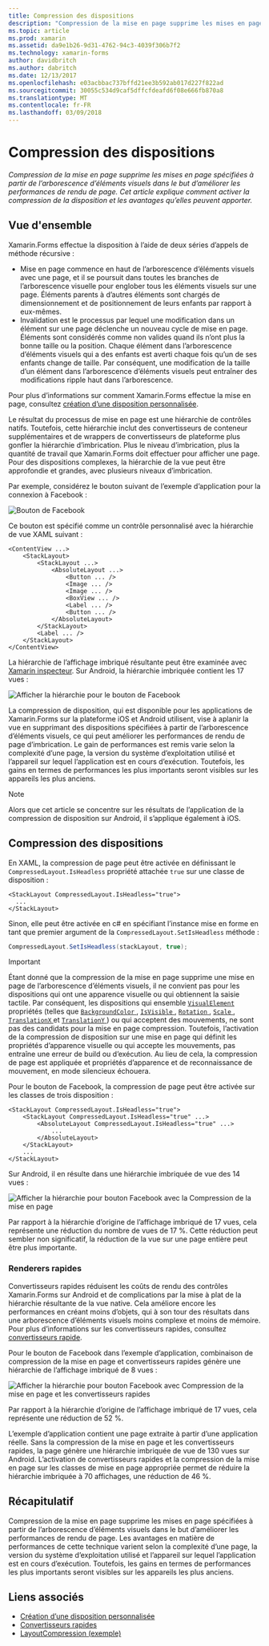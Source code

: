 ```yaml
---
title: Compression des dispositions
description: "Compression de la mise en page supprime les mises en page spécifiées à partir de l’arborescence d’éléments visuels dans le but d’améliorer les performances de rendu de page. Cet article explique comment activer la compression de la disposition et les avantages qu’elles peuvent apporter."
ms.topic: article
ms.prod: xamarin
ms.assetid: da9e1b26-9d31-4762-94c3-4039f306b7f2
ms.technology: xamarin-forms
author: davidbritch
ms.author: dabritch
ms.date: 12/13/2017
ms.openlocfilehash: e03acbbac737bffd21ee3b592ab017d227f822ad
ms.sourcegitcommit: 30055c534d9caf5dffcfdeafd6f08e666fb870a8
ms.translationtype: MT
ms.contentlocale: fr-FR
ms.lasthandoff: 03/09/2018
---
```

# <a name="layout-compression"></a>Compression des dispositions

_Compression de la mise en page supprime les mises en page spécifiées à partir de l’arborescence d’éléments visuels dans le but d’améliorer les performances de rendu de page. Cet article explique comment activer la compression de la disposition et les avantages qu’elles peuvent apporter._

## <a name="overview"></a>Vue d'ensemble

Xamarin.Forms effectue la disposition à l’aide de deux séries d’appels de méthode récursive :

- Mise en page commence en haut de l’arborescence d’éléments visuels avec une page, et il se poursuit dans toutes les branches de l’arborescence visuelle pour englober tous les éléments visuels sur une page. Éléments parents à d’autres éléments sont chargés de dimensionnement et de positionnement de leurs enfants par rapport à eux-mêmes.
- Invalidation est le processus par lequel une modification dans un élément sur une page déclenche un nouveau cycle de mise en page. Éléments sont considérés comme non valides quand ils n’ont plus la bonne taille ou la position. Chaque élément dans l’arborescence d’éléments visuels qui a des enfants est averti chaque fois qu’un de ses enfants change de taille. Par conséquent, une modification de la taille d’un élément dans l’arborescence d’éléments visuels peut entraîner des modifications ripple haut dans l’arborescence.

Pour plus d’informations sur comment Xamarin.Forms effectue la mise en page, consultez [création d’une disposition personnalisée](~/xamarin-forms/user-interface/layouts/custom.md).

Le résultat du processus de mise en page est une hiérarchie de contrôles natifs. Toutefois, cette hiérarchie inclut des convertisseurs de conteneur supplémentaires et de wrappers de convertisseurs de plateforme plus gonfler la hiérarchie d’imbrication. Plus le niveau d’imbrication, plus la quantité de travail que Xamarin.Forms doit effectuer pour afficher une page. Pour des dispositions complexes, la hiérarchie de la vue peut être approfondie et grandes, avec plusieurs niveaux d’imbrication.

Par exemple, considérez le bouton suivant de l’exemple d’application pour la connexion à Facebook :

![](layout-compression-images/facebook-button.png "Bouton de Facebook")

Ce bouton est spécifié comme un contrôle personnalisé avec la hiérarchie de vue XAML suivant :

```xaml
<ContentView ...>
    <StackLayout>
        <StackLayout ...>
            <AbsoluteLayout ...>
                <Button ... />    
                <Image ... />
                <Image ... />
                <BoxView ... />
                <Label ... />
                <Button ... />
            </AbsoluteLayout>
        </StackLayout>
        <Label ... />
    </StackLayout>    
</ContentView>
```

La hiérarchie de l’affichage imbriqué résultante peut être examinée avec [Xamarin inspecteur](~/tools/inspector/index.md). Sur Android, la hiérarchie imbriquée contient les 17 vues :

![](layout-compression-images/no-compression.png "Afficher la hiérarchie pour le bouton de Facebook")

La compression de disposition, qui est disponible pour les applications de Xamarin.Forms sur la plateforme iOS et Android utilisent, vise à aplanir la vue en supprimant des dispositions spécifiées à partir de l’arborescence d’éléments visuels, ce qui peut améliorer les performances de rendu de page d’imbrication. Le gain de performances est remis varie selon la complexité d’une page, la version du système d’exploitation utilisé et l’appareil sur lequel l’application est en cours d’exécution. Toutefois, les gains en termes de performances les plus importants seront visibles sur les appareils les plus anciens.

> [!NOTE]
> Alors que cet article se concentre sur les résultats de l’application de la compression de disposition sur Android, il s’applique également à iOS.

## <a name="layout-compression"></a>Compression des dispositions

En XAML, la compression de page peut être activée en définissant le `CompressedLayout.IsHeadless` propriété attachée `true` sur une classe de disposition :

```xaml
<StackLayout CompressedLayout.IsHeadless="true">
  ...
</StackLayout>   
```

Sinon, elle peut être activée en c# en spécifiant l’instance mise en forme en tant que premier argument de la `CompressedLayout.SetIsHeadless` méthode :

```csharp
CompressedLayout.SetIsHeadless(stackLayout, true);
```

> [!IMPORTANT]
> Étant donné que la compression de la mise en page supprime une mise en page de l’arborescence d’éléments visuels, il ne convient pas pour les dispositions qui ont une apparence visuelle ou qui obtiennent la saisie tactile. Par conséquent, les dispositions qui ensemble [ `VisualElement` ](https://developer.xamarin.com/api/type/Xamarin.Forms.VisualElement/) propriétés (telles que [ `BackgroundColor` ](https://developer.xamarin.com/api/property/Xamarin.Forms.VisualElement.BackgroundColor/), [ `IsVisible` ](https://developer.xamarin.com/api/property/Xamarin.Forms.VisualElement.IsVisible/), [ `Rotation` ](https://developer.xamarin.com/api/property/Xamarin.Forms.VisualElement.Rotation/), [ `Scale` ](https://developer.xamarin.com/api/property/Xamarin.Forms.VisualElement.Scale/), [ `TranslationX` ](https://developer.xamarin.com/api/property/Xamarin.Forms.VisualElement.TranslationX/) et [ `TranslationY` ](https://developer.xamarin.com/api/property/Xamarin.Forms.VisualElement.TranslationY/)) ou qui acceptent des mouvements, ne sont pas des candidats pour la mise en page compression. Toutefois, l’activation de la compression de disposition sur une mise en page qui définit les propriétés d’apparence visuelle ou qui accepte les mouvements, pas entraîne une erreur de build ou d’exécution. Au lieu de cela, la compression de page est appliquée et propriétés d’apparence et de reconnaissance de mouvement, en mode silencieux échouera.

Pour le bouton de Facebook, la compression de page peut être activée sur les classes de trois disposition :

```xaml
<StackLayout CompressedLayout.IsHeadless="true">
    <StackLayout CompressedLayout.IsHeadless="true" ...>
        <AbsoluteLayout CompressedLayout.IsHeadless="true" ...>
            ...
        </AbsoluteLayout>
    </StackLayout>
    ...
</StackLayout>  
```

Sur Android, il en résulte dans une hiérarchie imbriquée de vue des 14 vues :

![](layout-compression-images/layout-compression.png "Afficher la hiérarchie pour bouton Facebook avec la Compression de la mise en page")

Par rapport à la hiérarchie d’origine de l’affichage imbriqué de 17 vues, cela représente une réduction du nombre de vues de 17 %. Cette réduction peut sembler non significatif, la réduction de la vue sur une page entière peut être plus importante.

### <a name="fast-renderers"></a>Renderers rapides

Convertisseurs rapides réduisent les coûts de rendu des contrôles Xamarin.Forms sur Android et de complications par la mise à plat de la hiérarchie résultante de la vue native. Cela améliore encore les performances en créant moins d’objets, qui à son tour des résultats dans une arborescence d’éléments visuels moins complexe et moins de mémoire. Pour plus d’informations sur les convertisseurs rapides, consultez [convertisseurs rapide](~/xamarin-forms/internals/fast-renderers.md).

Pour le bouton de Facebook dans l’exemple d’application, combinaison de compression de la mise en page et convertisseurs rapides génère une hiérarchie de l’affichage imbriqué de 8 vues :

![](layout-compression-images/layout-compression-with-fast-renderers.png "Afficher la hiérarchie pour bouton Facebook avec Compression de la mise en page et les convertisseurs rapides")

Par rapport à la hiérarchie d’origine de l’affichage imbriqué de 17 vues, cela représente une réduction de 52 %.

L’exemple d’application contient une page extraite à partir d’une application réelle. Sans la compression de la mise en page et les convertisseurs rapides, la page génère une hiérarchie imbriquée de vue de 130 vues sur Android. L’activation de convertisseurs rapides et la compression de la mise en page sur les classes de mise en page appropriée permet de réduire la hiérarchie imbriquée à 70 affichages, une réduction de 46 %.

## <a name="summary"></a>Récapitulatif

Compression de la mise en page supprime les mises en page spécifiées à partir de l’arborescence d’éléments visuels dans le but d’améliorer les performances de rendu de page. Les avantages en matière de performances de cette technique varient selon la complexité d’une page, la version du système d’exploitation utilisé et l’appareil sur lequel l’application est en cours d’exécution. Toutefois, les gains en termes de performances les plus importants seront visibles sur les appareils les plus anciens.


## <a name="related-links"></a>Liens associés

- [Création d’une disposition personnalisée](~/xamarin-forms/user-interface/layouts/custom.md)
- [Convertisseurs rapides](~/xamarin-forms/internals/fast-renderers.md)
- [LayoutCompression (exemple)](https://developer.xamarin.com/samples/xamarin-forms/userinterface/layoutcompression/)
